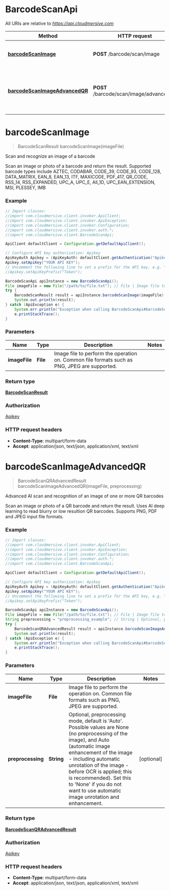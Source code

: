# BarcodeScanApi

All URIs are relative to *https://api.cloudmersive.com*

Method | HTTP request | Description
------------- | ------------- | -------------
[**barcodeScanImage**](BarcodeScanApi.md#barcodeScanImage) | **POST** /barcode/scan/image | Scan and recognize an image of a barcode
[**barcodeScanImageAdvancedQR**](BarcodeScanApi.md#barcodeScanImageAdvancedQR) | **POST** /barcode/scan/image/advanced/qr | Advanced AI scan and recognition of an image of one or more QR barcodes


<a name="barcodeScanImage"></a>
# **barcodeScanImage**
> BarcodeScanResult barcodeScanImage(imageFile)

Scan and recognize an image of a barcode

Scan an image or photo of a barcode and return the result.  Supported barcode types include AZTEC, CODABAR, CODE_39, CODE_93, CODE_128, DATA_MATRIX, EAN_8, EAN_13, ITF, MAXICODE, PDF_417, QR_CODE, RSS_14, RSS_EXPANDED, UPC_A, UPC_E, All_1D, UPC_EAN_EXTENSION, MSI, PLESSEY, IMB

### Example
```java
// Import classes:
//import com.cloudmersive.client.invoker.ApiClient;
//import com.cloudmersive.client.invoker.ApiException;
//import com.cloudmersive.client.invoker.Configuration;
//import com.cloudmersive.client.invoker.auth.*;
//import com.cloudmersive.client.BarcodeScanApi;

ApiClient defaultClient = Configuration.getDefaultApiClient();

// Configure API key authorization: Apikey
ApiKeyAuth Apikey = (ApiKeyAuth) defaultClient.getAuthentication("Apikey");
Apikey.setApiKey("YOUR API KEY");
// Uncomment the following line to set a prefix for the API key, e.g. "Token" (defaults to null)
//Apikey.setApiKeyPrefix("Token");

BarcodeScanApi apiInstance = new BarcodeScanApi();
File imageFile = new File("/path/to/file.txt"); // File | Image file to perform the operation on.  Common file formats such as PNG, JPEG are supported.
try {
    BarcodeScanResult result = apiInstance.barcodeScanImage(imageFile);
    System.out.println(result);
} catch (ApiException e) {
    System.err.println("Exception when calling BarcodeScanApi#barcodeScanImage");
    e.printStackTrace();
}
```

### Parameters

Name | Type | Description  | Notes
------------- | ------------- | ------------- | -------------
 **imageFile** | **File**| Image file to perform the operation on.  Common file formats such as PNG, JPEG are supported. |

### Return type

[**BarcodeScanResult**](BarcodeScanResult.md)

### Authorization

[Apikey](../README.md#Apikey)

### HTTP request headers

 - **Content-Type**: multipart/form-data
 - **Accept**: application/json, text/json, application/xml, text/xml

<a name="barcodeScanImageAdvancedQR"></a>
# **barcodeScanImageAdvancedQR**
> BarcodeScanQRAdvancedResult barcodeScanImageAdvancedQR(imageFile, preprocessing)

Advanced AI scan and recognition of an image of one or more QR barcodes

Scan an image or photo of a QR barcode and return the result.  Uses AI deep learning to read blurry or low resultion QR barcodes.  Supports PNG, PDF and JPEG input file formats.

### Example
```java
// Import classes:
//import com.cloudmersive.client.invoker.ApiClient;
//import com.cloudmersive.client.invoker.ApiException;
//import com.cloudmersive.client.invoker.Configuration;
//import com.cloudmersive.client.invoker.auth.*;
//import com.cloudmersive.client.BarcodeScanApi;

ApiClient defaultClient = Configuration.getDefaultApiClient();

// Configure API key authorization: Apikey
ApiKeyAuth Apikey = (ApiKeyAuth) defaultClient.getAuthentication("Apikey");
Apikey.setApiKey("YOUR API KEY");
// Uncomment the following line to set a prefix for the API key, e.g. "Token" (defaults to null)
//Apikey.setApiKeyPrefix("Token");

BarcodeScanApi apiInstance = new BarcodeScanApi();
File imageFile = new File("/path/to/file.txt"); // File | Image file to perform the operation on.  Common file formats such as PNG, JPEG are supported.
String preprocessing = "preprocessing_example"; // String | Optional, preprocessing mode, default is 'Auto'.  Possible values are None (no preprocessing of the image), and Auto (automatic image enhancement of the image - including automatic unrotation of the image - before OCR is applied; this is recommended).  Set this to 'None' if you do not want to use automatic image unrotation and enhancement.
try {
    BarcodeScanQRAdvancedResult result = apiInstance.barcodeScanImageAdvancedQR(imageFile, preprocessing);
    System.out.println(result);
} catch (ApiException e) {
    System.err.println("Exception when calling BarcodeScanApi#barcodeScanImageAdvancedQR");
    e.printStackTrace();
}
```

### Parameters

Name | Type | Description  | Notes
------------- | ------------- | ------------- | -------------
 **imageFile** | **File**| Image file to perform the operation on.  Common file formats such as PNG, JPEG are supported. |
 **preprocessing** | **String**| Optional, preprocessing mode, default is &#39;Auto&#39;.  Possible values are None (no preprocessing of the image), and Auto (automatic image enhancement of the image - including automatic unrotation of the image - before OCR is applied; this is recommended).  Set this to &#39;None&#39; if you do not want to use automatic image unrotation and enhancement. | [optional]

### Return type

[**BarcodeScanQRAdvancedResult**](BarcodeScanQRAdvancedResult.md)

### Authorization

[Apikey](../README.md#Apikey)

### HTTP request headers

 - **Content-Type**: multipart/form-data
 - **Accept**: application/json, text/json, application/xml, text/xml

